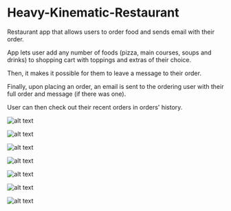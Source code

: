 # Heavy-Kinematic-Restaurant
Restaurant app that allows users to order food and sends email with their order.

App lets user add any number of foods (pizza, main courses, soups and drinks) to shopping cart with toppings and extras of their choice.

Then, it makes it possible for them to leave a message to their order. 

Finally, upon placing an order, an email is sent to the ordering user with their full order and message (if there was one).

User can then check out their recent orders in orders' history.

![alt text](https://github.com/daddyjasiu/Heavy-Kinematic-Restaurant/blob/main/screenshots/main_menu.png)

![alt text](https://github.com/daddyjasiu/Heavy-Kinematic-Restaurant/blob/main/screenshots/email_data.png)

![alt text](https://github.com/daddyjasiu/Heavy-Kinematic-Restaurant/blob/main/screenshots/details_1.png)

![alt text](https://github.com/daddyjasiu/Heavy-Kinematic-Restaurant/blob/main/screenshots/details_2.png)

![alt text](https://github.com/daddyjasiu/Heavy-Kinematic-Restaurant/blob/main/screenshots/cart.png)

![alt text](https://github.com/daddyjasiu/Heavy-Kinematic-Restaurant/blob/main/screenshots/history.png)

![alt text](https://github.com/daddyjasiu/Heavy-Kinematic-Restaurant/blob/main/screenshots/mail.png)
